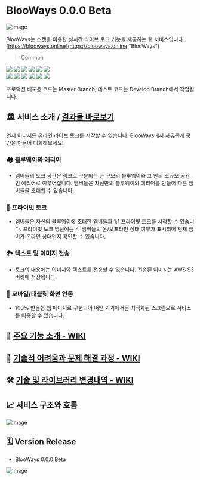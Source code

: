 # BlooWays 0.0.0 Beta

![image](https://github.com/yjglab/BlooWays/assets/70316567/840617e9-b6ef-4004-927b-8e1404ba29dd)

BlooWays는 소켓을 이용한 실시간 라이브 토크 기능을 제공하는 웹 서비스입니다.
[https://blooways.online](https://blooways.online "BlooWays")

> Common

<div> 
<img src="https://img.shields.io/badge/TypeScript-3178C6?style=for-the-badge&logo=TypeScript&logoColor=white">
<img src="https://img.shields.io/badge/React-61DAFB?style=for-the-badge&logo=React&logoColor=white">
<img src="https://img.shields.io/badge/React--Router-CA4245?style=for-the-badge&logo=reactrouter&logoColor=white">
<img src="https://img.shields.io/badge/SWR-000000?style=for-the-badge&logo=vercel&logoColor=white">
<img src="https://img.shields.io/badge/Tailwindcss-06B6D4?style=for-the-badge&logo=Tailwindcss&logoColor=black">
<img src="https://img.shields.io/badge/Styled--components-DB7093?style=for-the-badge&logo=styledcomponents&logoColor=white">
</div>

<div > 
<img src="https://img.shields.io/badge/Express-000000?style=for-the-badge&logo=Express&logoColor=white">
<img src="https://img.shields.io/badge/Socket.io-010101?style=for-the-badge&logo=socketdotio&logoColor=white">
<img src="https://img.shields.io/badge/mysql-4479A1?style=for-the-badge&logo=mysql&logoColor=white">
<img src="https://img.shields.io/badge/Sequelize-52B0E7?style=for-the-badge&logo=Sequelize&logoColor=white">
<img src="https://img.shields.io/badge/AmazonAWS-232F3E?style=for-the-badge&logo=AmazonAWS&logoColor=white">
<img src="https://img.shields.io/badge/amazon--s3-569A31?style=for-the-badge&logo=amazons3&logoColor=white">
</div>

프로덕션 배포용 코드는 Master Branch, 테스트 코드는 Develop Branch에서 작업됩니다.

## 🏛 서비스 소개 / [결과물 바로보기](https://blooways.online)

언제 어디서든 온라인 라이브 토크를 시작할 수 있습니다. BlooWays에서 자유롭게 공간을 만들어 대화해보세요!

### 🏘 블루웨이와 에리어

- 멤버들의 토크 공간은 링크로 구분되는 큰 규모의 블루웨이와 그 안의 소규모 공간인 에리어로 이루어집니다. 멤버들은 자신만의 블루웨이와 에리어를 만들어 다른 멤버들을 초대할 수 있습니다.

### 🤫 프라이빗 토크

- 멤버들은 자신의 블루웨이에 초대한 멤버들과 1:1 프라이빗 토크를 시작할 수 있습니다. 프라이빗 토크 명단에는 각 멤버들의 온/오프라인 상태 여부가 표시되어 현재 멤버가 온라인 상태인지 확인할 수 있습니다.

### 🏞 텍스트 및 이미지 전송

- 토크의 내용에는 이미지와 텍스트를 전송할 수 있습니다. 전송된 이미지는 AWS S3 버킷에 저장됩니다.

### 📱 모바일/태블릿 화면 연동

- 100% 반응형 웹 페이지로 구현되어 어떤 기기에서든 최적화된 스크린으로 서비스를 이용할 수 있습니다.

## 🔖 [주요 기능 소개 - WIKI](https://github.com/yjglab/BlooWays/wiki/%EC%A3%BC%EC%9A%94-%EA%B8%B0%EB%8A%A5-%EC%86%8C%EA%B0%9C)

## 🧩 [기술적 어려움과 문제 해결 과정 - WIKI](https://github.com/yjglab/BlooWays/wiki/%EA%B8%B0%EC%88%A0%EC%A0%81-%EC%96%B4%EB%A0%A4%EC%9B%80%EA%B3%BC-%EB%AC%B8%EC%A0%9C-%ED%95%B4%EA%B2%B0-%EA%B3%BC%EC%A0%95)

## 🛠 [기술 및 라이브러리 변경내역 - WIKI](https://github.com/yjglab/BlooWays/wiki/%EA%B8%B0%EC%88%A0-%EB%B0%8F-%EB%9D%BC%EC%9D%B4%EB%B8%8C%EB%9F%AC%EB%A6%AC-%EB%B3%80%EA%B2%BD%EB%82%B4%EC%97%AD)

## 📈 서비스 구조와 흐름

![image](https://github.com/yjglab/BlooWays/assets/70316567/eac01c88-ff07-4e71-a132-236598a347f9)

## 🗓 Version Release

- [BlooWays 0.0.0 Beta](https://github.com/yjglab/BlooWays/releases/tag/BlooWays-0.0.0 "BlooWays")

![image](https://github.com/yjglab/BlooWays/assets/70316567/0326c40d-d8b1-40aa-b41c-da3a964efbda)
